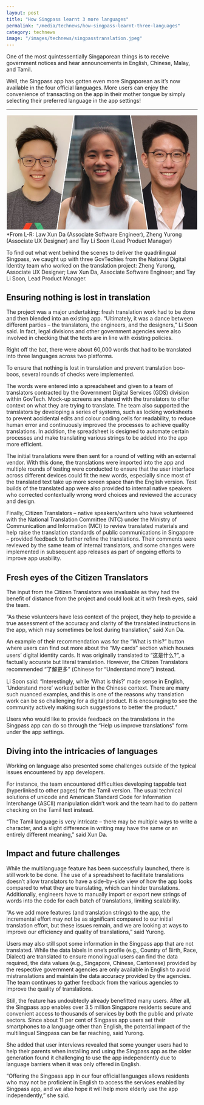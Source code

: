 ```yaml
---
layout: post
title: "How Singpass learnt 3 more languages"
permalink: "/media/technews/how-singpass-learnt-three-languages"
category: technews
image: "/images/technews/singpasstranslation.jpeg"
---
```


One of the most quintessentially Singaporean things is to receive government notices and hear announcements in English, Chinese, Malay, and Tamil. 

Well, the Singpass app has gotten even more Singaporean as it’s now available in the four official languages. More users can enjoy the convenience of transacting on the app in their mother tongue by simply selecting their preferred language in the app settings!

---

![Engineers who worked on the translation](/images/technews/singpasstranslation.jpeg)
*From L-R: Law Xun Da (Associate Software Engineer), Zheng Yurong (Associate UX Designer) and Tay Li Soon (Lead Product Manager)

To find out what went behind the scenes to deliver the quadrilingual Singpass, we caught up with three GovTechies from the National Digital Identity team who worked on the translation project: Zheng Yurong, Associate UX Designer; Law Xun Da, Associate Software Engineer; and Tay Li Soon, Lead Product Manager.

## Ensuring nothing is lost in translation

The project was a major undertaking: fresh translation work had to be done and then blended into an existing app. “Ultimately, it was a dance between different parties – the translators, the engineers, and the designers,” Li Soon said. In fact, legal divisions and other government agencies were also involved in checking that the texts are in line with existing policies.

Right off the bat, there were about 60,000 words that had to be translated into three languages across two platforms. 

To ensure that nothing is lost in translation and prevent translation boo-boos, several rounds of checks were implemented. 

The words were entered into a spreadsheet and given to a team of translators contracted by the Government Digital Services (GDS) division within GovTech. Mock-up screens are shared with the translators to offer context on what they are trying to translate. The team also supported the translators by developing a series of systems, such as locking worksheets to prevent accidental edits and colour coding cells for readability, to reduce human error and continuously improved the processes to achieve quality translations. In addition, the spreadsheet is designed to automate certain processes and make translating various strings to be added into the app more efficient.

The initial translations were then sent for a round of vetting with an external vendor. With this done, the translations were imported into the app and multiple rounds of testing were conducted to ensure that the user interface across different devices could fit the new words, especially since most of the translated text take up more screen space than the English version. Test builds of the translated app were also provided to internal native speakers who corrected contextually wrong word choices and reviewed the accuracy and design.

Finally, Citizen Translators – native speakers/writers who have volunteered with the National Translation Committee (NTC) under the Ministry of Communication and Information (MCI) to review translated materials and help raise the translation standards of public communications in Singapore – provided feedback to further refine the translations. Their comments were reviewed by the same team of internal translators, and some changes were implemented in subsequent app releases as part of ongoing efforts to improve app usability.

## Fresh eyes of the Citizen Translators

The input from the Citizen Translators was invaluable as they had the benefit of distance from the project and could look at it with fresh eyes, said the team. 

“As these volunteers have less context of the project, they help to provide a true assessment of the accuracy and clarity of the translated instructions in the app, which may sometimes be lost during translation,” said Xun Da. 

An example of their recommendation was for the “What is this?” button where users can find out more about the “My cards” section which houses users’ digital identity cards. It was originally translated to “这是什么?”, a factually accurate but literal translation. However, the Citizen Translators recommended “了解更多” (Chinese for “Understand more”) instead. 

Li Soon said: “Interestingly, while ‘What is this?’ made sense in English, ‘Understand more’ worked better in the Chinese context. There are many such nuanced examples, and this is one of the reasons why translation work can be so challenging for a digital product. It is encouraging to see the community actively making such suggestions to better the product.”

Users who would like to provide feedback on the translations in the Singpass app can do so through the “Help us improve translations” form under the app settings.

## Diving into the intricacies of languages

Working on language also presented some challenges outside of the typical issues encountered by app developers. 

For instance, the team encountered difficulties developing tappable text (hyperlinked to other pages) for the Tamil version. The usual technical solutions of unicode and American Standard Code for Information Interchange (ASCII) manipulation didn’t work and the team had to do pattern checking on the Tamil text instead. 

“The Tamil language is very intricate – there may be multiple ways to write a character, and a slight difference in writing may have the same or an entirely different meaning,” said Xun Da. 

## Impact and future challenges

While the multilanguage feature has been successfully launched, there is still work to be done. The use of a spreadsheet to facilitate translations doesn’t allow translators to have a side-by-side view of how the app looks compared to what they are translating, which can hinder translations. Additionally, engineers have to manually import or export new strings of words into the code for each batch of translations, limiting scalability. 

“As we add more features (and translation strings) to the app, the incremental effort may not be as significant compared to our initial translation effort, but these issues remain, and we are looking at ways to improve our efficiency and quality of translations,” said Yurong.

Users may also still spot some information in the Singpass app that are not translated. While the data labels in one’s profile (e.g., Country of Birth, Race, Dialect) are translated to ensure monolingual users can find the data required, the data values (e.g., Singapore, Chinese, Cantonese) provided by the respective government agencies are only available in English to avoid mistranslations and maintain the data accuracy provided by the agencies. The team continues to gather feedback from the various agencies to improve the quality of translations.

Still, the feature has undoubtedly already benefitted many users. After all, the Singpass app enables over 3.5 million Singapore residents secure and convenient access to thousands of services by both the public and private sectors. Since about 11 per cent of Singpass app users set their smartphones to a language other than English, the potential impact of the multilingual Singpass can be far reaching, said Yurong. 

She added that user interviews revealed that some younger users had to help their parents when installing and using the Singpass app as the older generation found it challenging to use the app independently due to language barriers when it was only offered in English. 

“Offering the Singpass app in our four official languages allows residents who may not be proficient in English to access the services enabled by Singpass app, and we also hope it will help more elderly use the app independently,” she said.


